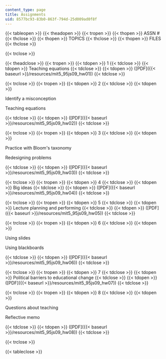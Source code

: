 ```yaml
---
content_type: page
title: Assignments
uid: 8577bc93-83b0-863f-794d-25d009ad0f8f
---
```


{{< tableopen >}}
{{< theadopen >}}
{{< tropen >}}
{{< thopen >}}
ASSN #
{{< thclose >}}
{{< thopen >}}
TOPICS
{{< thclose >}}
{{< thopen >}}
FILES
{{< thclose >}}

{{< trclose >}}

{{< theadclose >}}
{{< tropen >}}
{{< tdopen >}}
1
{{< tdclose >}}
{{< tdopen >}}
Teaching equations
{{< tdclose >}}
{{< tdopen >}}
([PDF]({{< baseurl >}}/resources/mit5_95js09_hw01))
{{< tdclose >}}

{{< trclose >}}
{{< tropen >}}
{{< tdopen >}}
2
{{< tdclose >}}
{{< tdopen >}}


Identify a misconception

Teaching equations


{{< tdclose >}}
{{< tdopen >}}
([PDF]({{< baseurl >}}/resources/mit5_95js09_hw02))
{{< tdclose >}}

{{< trclose >}}
{{< tropen >}}
{{< tdopen >}}
3
{{< tdclose >}}
{{< tdopen >}}


Practice with Bloom's taxonomy

Redesigning problems


{{< tdclose >}}
{{< tdopen >}}
([PDF]({{< baseurl >}}/resources/mit5_95js09_hw03))
{{< tdclose >}}

{{< trclose >}}
{{< tropen >}}
{{< tdopen >}}
4
{{< tdclose >}}
{{< tdopen >}}
Big ideas
{{< tdclose >}}
{{< tdopen >}}
([PDF]({{< baseurl >}}/resources/mit5_95js09_hw04))
{{< tdclose >}}

{{< trclose >}}
{{< tropen >}}
{{< tdopen >}}
5
{{< tdclose >}}
{{< tdopen >}}
Lecture planning and performing
{{< tdclose >}}
{{< tdopen >}}
([PDF]({{< baseurl >}}/resources/mit5_95js09_hw05))
{{< tdclose >}}

{{< trclose >}}
{{< tropen >}}
{{< tdopen >}}
6
{{< tdclose >}}
{{< tdopen >}}


Using slides

Using blackboards


{{< tdclose >}}
{{< tdopen >}}
([PDF]({{< baseurl >}}/resources/mit5_95js09_hw06))
{{< tdclose >}}

{{< trclose >}}
{{< tropen >}}
{{< tdopen >}}
7
{{< tdclose >}}
{{< tdopen >}}
Political barriers to educational change
{{< tdclose >}}
{{< tdopen >}}
([PDF]({{< baseurl >}}/resources/mit5_95js09_hw07))
{{< tdclose >}}

{{< trclose >}}
{{< tropen >}}
{{< tdopen >}}
8
{{< tdclose >}}
{{< tdopen >}}


Questions about teaching

Reflective memo


{{< tdclose >}}
{{< tdopen >}}
([PDF]({{< baseurl >}}/resources/mit5_95js09_hw08))
{{< tdclose >}}

{{< trclose >}}

{{< tableclose >}}